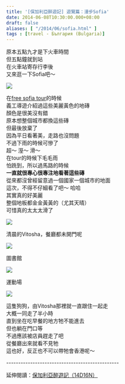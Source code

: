 ```yaml
---
title: '[保加利亞醉遊記] 遊覽篇：漫步Sofia'
date: 2014-06-08T10:30:00.000+08:00
draft: false
aliases: [ "/2014/06/sofia.html" ]
tags : [travel - България (Bulgaria)]
---
```


原本五點九才是下火車時間  
但五點鐘就到站  
在火車站寄存行李後  
又來逛一下Sofia吧～  

[![](https://3.bp.blogspot.com/-Bfe6BioE1bw/XDtDWHejKNI/AAAAAAAAFl4/7dxOifNEO30izkrz8VacDlDyKLTzyUwXACLcBGAs/s640/14363105212_a20973ab8d_z.jpg)](https://3.bp.blogspot.com/-Bfe6BioE1bw/XDtDWHejKNI/AAAAAAAAFl4/7dxOifNEO30izkrz8VacDlDyKLTzyUwXACLcBGAs/s1600/14363105212_a20973ab8d_z.jpg)

在[free sofia tour](http://www.hidie.net/2014/05/free-sofia-tour.html)的時候  
義工導遊介紹過這些美麗黃色的地磚  
顏色是很美沒有錯  
原本想整個城市都換這些磚  
但最後放棄了  
因為平日看著美，走路也沒問題  
不過下雨的時候可慘了  
超～ 溼～ 滑～  
在tour的時候下毛毛雨  
怕跣到，所以過馬路的時候  
**一直就很專心很專注地看著這些磚**  
從來都沒曾經留意過一個國家一個城市的地面  
這次，不得不仔細看了吧～ 哈哈  
其實真的好美麗  
整個地板都金金黃黃的（尤其天晴）  
可惜真的太太太滑了  

[![](https://3.bp.blogspot.com/-FzfIpqpNUX0/XDtDgOjXJaI/AAAAAAAAFl8/Wdf3tUrc38MtvrvWP_ENIi47j_Qmgk6UACLcBGAs/s640/14364404765_523a3edcdc_z.jpg)](https://3.bp.blogspot.com/-FzfIpqpNUX0/XDtDgOjXJaI/AAAAAAAAFl8/Wdf3tUrc38MtvrvWP_ENIi47j_Qmgk6UACLcBGAs/s1600/14364404765_523a3edcdc_z.jpg)

清晨的Vitosha，餐廳都未開門呢  

[![](https://4.bp.blogspot.com/-B_qkQ-j2CnI/XDtDlTGpVCI/AAAAAAAAFmA/9mdxukOT2_IwLvKD9YAsGJWYY5wRRjN_ACLcBGAs/s640/14362890812_7e7cf96f39_z.jpg)](https://4.bp.blogspot.com/-B_qkQ-j2CnI/XDtDlTGpVCI/AAAAAAAAFmA/9mdxukOT2_IwLvKD9YAsGJWYY5wRRjN_ACLcBGAs/s1600/14362890812_7e7cf96f39_z.jpg)

圖書館  

[![](https://2.bp.blogspot.com/-yg03pkPoGWA/XDtDrDuzv3I/AAAAAAAAFmI/E_9CZgq0LLwaqKUzKkrN9H8_18dLI0ktACLcBGAs/s640/14177931297_9743c4b494_z.jpg)](https://2.bp.blogspot.com/-yg03pkPoGWA/XDtDrDuzv3I/AAAAAAAAFmI/E_9CZgq0LLwaqKUzKkrN9H8_18dLI0ktACLcBGAs/s1600/14177931297_9743c4b494_z.jpg)

運動場  

[![](https://2.bp.blogspot.com/-q9C313V5DGE/XDtDxk_E6QI/AAAAAAAAFmQ/DQ5PY_AdNzE5GG1oPm5_KdwToVwpjr9pACLcBGAs/s640/14177931617_2fe44c6959_z.jpg)](https://2.bp.blogspot.com/-q9C313V5DGE/XDtDxk_E6QI/AAAAAAAAFmQ/DQ5PY_AdNzE5GG1oPm5_KdwToVwpjr9pACLcBGAs/s1600/14177931617_2fe44c6959_z.jpg)

這隻狗狗，由Vitosha那裡就一直跟住一起走  
大概一同走了半小時  
直到坐在吃早餐的地方牠不能進去  
但也躺在門口等  
不過應該被店員趕走了吧  
從餐廳出來就看不見牠  
這也好，反正也不可以帶牠會香港呢～  
  
\-----------------------------------------------  
  
延伸閱讀：[保加利亞醉遊記（14D16N）](http://www.hidie.net/2014/06/14d16n.html)